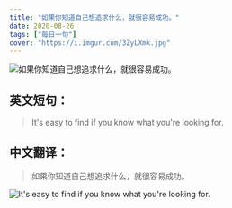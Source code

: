 ```yaml
---
title: "如果你知道自己想追求什么，就很容易成功。"
date: 2020-08-26
tags: ["每日一句"]
cover: "https://i.imgur.com/3ZyLXmk.jpg"
---
```


![如果你知道自己想追求什么，就很容易成功。](https://i.imgur.com/bt2GFaP.jpg)

## 英文短句：
> It's easy to find if you know what you're looking for.

<!--more-->

## 中文翻译：
> 如果你知道自己想追求什么，就很容易成功。

![It's easy to find if you know what you're looking for.](https://i.imgur.com/b8wEXjo.jpg)


